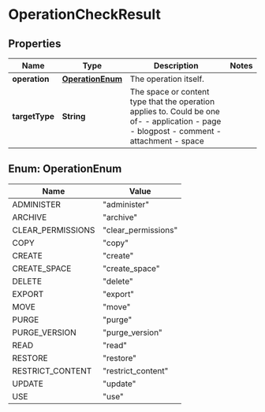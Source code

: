 # OperationCheckResult

## Properties
Name | Type | Description | Notes
------------ | ------------- | ------------- | -------------
**operation** | [**OperationEnum**](#OperationEnum) | The operation itself. | 
**targetType** | **String** | The space or content type that the operation applies to. Could be one of- - application - page - blogpost - comment - attachment - space | 

<a name="OperationEnum"></a>
## Enum: OperationEnum
Name | Value
---- | -----
ADMINISTER | &quot;administer&quot;
ARCHIVE | &quot;archive&quot;
CLEAR_PERMISSIONS | &quot;clear_permissions&quot;
COPY | &quot;copy&quot;
CREATE | &quot;create&quot;
CREATE_SPACE | &quot;create_space&quot;
DELETE | &quot;delete&quot;
EXPORT | &quot;export&quot;
MOVE | &quot;move&quot;
PURGE | &quot;purge&quot;
PURGE_VERSION | &quot;purge_version&quot;
READ | &quot;read&quot;
RESTORE | &quot;restore&quot;
RESTRICT_CONTENT | &quot;restrict_content&quot;
UPDATE | &quot;update&quot;
USE | &quot;use&quot;
